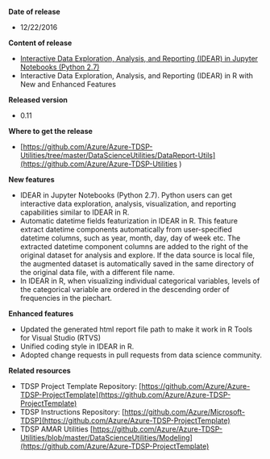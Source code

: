 **Date of release**

* 12/22/2016

**Content of release**

* [Interactive Data Exploration, Analysis, and Reporting (IDEAR) in Jupyter Notebooks (Python 2.7)](../DataScienceUtilities/DataReport-Utils/Python2)
* Interactive Data Exploration, Analysis, and Reporting (IDEAR) in R with New and Enhanced Features

**Released version**

* 0.11

**Where to get the release**

* [https://github.com/Azure/Azure-TDSP-Utilities/tree/master/DataScienceUtilities/DataReport-Utils](https://github.com/Azure/Azure-TDSP-Utilities )

**New features**

* IDEAR in Jupyter Notebooks (Python 2.7). Python users can get interactive data exploration, analysis, visualization, and reporting capabilities similar to IDEAR in R. 
* Automatic datetime fields featurization in IDEAR in R. This feature extract datetime components automatically from user-specified datetime columns, such as year, month, day, day of week etc. The extracted datetime component columns are added to the right of the original dataset for analysis and explore. If the data source is local file, the augmented dataset is automatically saved in the same directory of the original data file, with a different file name. 
* In IDEAR in R, when visualizing individual categorical variables, levels of the categorical variable are ordered in the descending order of frequencies in the piechart. 

**Enhanced features**

* Updated the generated html report file path to make it work in R Tools for Visual Studio (RTVS)
* Unified coding style in IDEAR in R.
* Adopted change requests in pull requests from data science community.

**Related resources**

* TDSP Project Template Repository:
[https://github.com/Azure/Azure-TDSP-ProjectTemplate](https://github.com/Azure/Azure-TDSP-ProjectTemplate)
* TDSP Instructions Repository:
[https://github.com/Azure/Microsoft-TDSP](https://github.com/Azure/Azure-TDSP-ProjectTemplate)
* TDSP AMAR Utilities 
[https://github.com/Azure/Azure-TDSP-Utilities/blob/master/DataScienceUtilities/Modeling](https://github.com/Azure/Azure-TDSP-ProjectTemplate)
